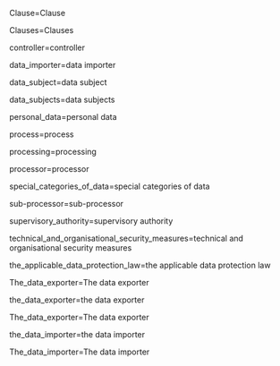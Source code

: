 Clause=<span class="definedterm">Clause</span>

Clauses=<span class="definedterm">Clauses</span>

controller=<span class="definedterm">controller</span>

data_importer=<span class="definedterm">data importer</span>

data_subject=<span class="definedterm">data subject</span>

data_subjects=<span class="definedterm">data subjects</span>

personal_data=<span class="definedterm">personal data</span>

process=<span class="definedterm">process</span>

processing=<span class="definedterm">processing</span>

processor=<span class="definedterm">processor</span>

special_categories_of_data=<span class="definedterm">special categories of data</span>

sub-processor=<span class="definedterm">sub-processor</span>

supervisory_authority=<span class="definedterm">supervisory authority</span>

technical_and_organisational_security_measures=<span class="definedterm">technical and organisational security measures</span>

the_applicable_data_protection_law=<span class="definedterm">the applicable data protection law</span>

The_data_exporter=<span class="definedterm">The data exporter</span>

the_data_exporter=<span class="definedterm">the data exporter</span>

The_data_exporter=<span class="definedterm">The data exporter</span>

the_data_importer=<span class="definedterm">the data importer</span>

The_data_importer=<span class="definedterm">The data importer</span>
